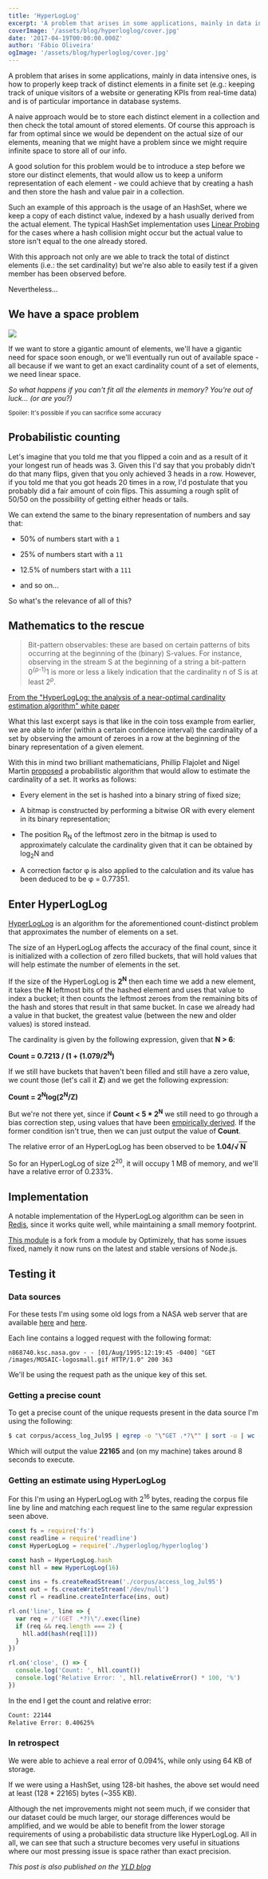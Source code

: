 ```yaml
---
title: 'HyperLogLog'
excerpt: 'A problem that arises in some applications, mainly in data intensive ones, is how to properly keep track of distinct elements in a finite set and is of particular importance in database systems.'
coverImage: '/assets/blog/hyperloglog/cover.jpg'
date: '2017-04-19T00:00:00.000Z'
author: 'Fábio Oliveira'
ogImage: '/assets/blog/hyperloglog/cover.jpg'
---
```

A problem that arises in some applications, mainly in data intensive ones, is how to properly keep track of distinct elements in a finite set (e.g.: keeping track of unique visitors of a website or generating KPIs from real-time data) and is of particular importance in database systems.

A naive approach would be to store each distinct element in a collection and then check the total amount of stored elements. Of course this approach is far from optimal since we would be dependent on the actual size of our elements, meaning that we might have a problem since we might require infinite space to store all of our info.

A good solution for this problem would be to introduce a step before we store our distinct elements, that would allow us to keep a uniform representation of each element - we could achieve that by creating a hash and then store the hash and value pair in a collection.

Such an example of this approach is the usage of an HashSet, where we keep a copy of each distinct value, indexed by a hash usually derived from the actual element.
The typical HashSet implementation uses [Linear Probing][1] for the cases where a hash collision might occur but the actual value to store isn't equal to the one already stored.

With this approach not only are we able to track the total of distinct elements (i.e.: the set cardinality) but we're also able to easily test if a given member has been observed before.

Nevertheless...

## We have a space problem

![](//68.media.tumblr.com/tumblr_mbj1z8XQBI1rxdkjwo1_500.gif)

If we want to store a gigantic amount of elements, we'll have a gigantic need for space soon enough, or we'll eventually run out of available space - all because if we want to get an exact cardinality count of a set of elements, we need linear space.

_So what happens if you can't fit all the elements in memory? You're out of luck... (or are you?)_

<sub>Spoiler: It's possible if you can sacrifice some accuracy</sub>

## Probabilistic counting

Let's imagine that you told me that you flipped a coin and as a result of it your longest run of heads was 3. Given this I'd say that you probably didn't do that many flips, given that you only achieved 3 heads in a row.
However, if you told me that you got heads 20 times in a row, I'd postulate that you probably did a fair amount of coin flips. This assuming a rough split of 50/50 on the possibility of getting either heads or tails.

We can extend the same to the binary representation of numbers and say that:

* 50% of numbers start with a `1`

* 25% of numbers start with a `11`

* 12.5% of numbers start with a `111`

* and so on...


So what's the relevance of all of this?

## Mathematics to the rescue

<blockquote>
Bit-pattern observables: these are based on certain patterns of bits occurring at the beginning of the (binary) S-values. For instance, observing in the stream S at the beginning of a string a bit-pattern 0<sup>{&rho;-1}</sup>1 is more or less a likely indication that the cardinality n of S is at least 2<sup>&rho;</sup>.
</blockquote>

[From the "HyperLogLog: the analysis of a near-optimal
cardinality estimation algorithm" white paper][2]

What this last excerpt says is that like in the coin toss example from earlier, we are able to infer (within a certain confidence interval) the cardinality of a set by observing the amount of zeroes in a row at the beginning of the binary representation of a given element.

With this in mind two brilliant mathematicians, Phillip Flajolet and Nigel Martin [proposed][3] a probabilistic algorithm that would allow to estimate the cardinality of a set. It works as follows:

- Every element in the set is hashed into a binary string of fixed size;

- A bitmap is constructed by performing a bitwise OR with every element in its binary representation;

- The position R<sub>N</sub> of the leftmost zero in the bitmap is used to approximately calculate the cardinality given that it can be obtained by log<sub>2</sub>N and

- A correction factor &phi; is also applied to the calculation and its value has been deduced to be &phi; = 0.77351.

## Enter HyperLogLog

[HyperLogLog][2] is an algorithm for the aforementioned count-distinct problem that approximates the number of elements on a set.

The size of an HyperLogLog affects the accuracy of the final count, since it is initialized with a collection of zero filled buckets, that will hold values that will help estimate the number of elements in the set.

If the size of the HyperLogLog is **2<sup>N</sup>** then each time we add a new element, it takes the **N** leftmost bits of the  hashed element and uses that value to index a bucket; it then counts the leftmost zeroes from the remaining bits of the hash and stores that result in that same bucket.
In case we already had a value in that bucket, the greatest value (between the new and older values) is stored instead.

The cardinality is given by the following expression, given that **N > 6**:

**Count = 0.7213 / (1 + (1.079/2<sup>N</sup>)**

If we still have buckets that haven't been filled and still have a zero value, we count those (let's call it **Z**) and we get the following expression:

**Count = 2<sup>N</sup>log(2<sup>N</sup>/Z)**

But we're not there yet, since if **Count < 5 * 2<sup>N</sup>** we still need to go through a bias correction step, using values that have been [empirically derived][4]. If the former condition isn't true, then we can just output the value of **Count**.

The relative error of an HyperLogLog has been observed to be **1.04/&radic;<span style="text-decoration:overline;">&nbsp;N&nbsp;</span>**

So for an HyperLogLog of size 2<sup>20</sup>, it will occupy 1 MB of memory, and we'll have a relative error of 0.233%.

## Implementation

A notable implementation of the HyperLogLog algorithm can be seen in [Redis][5], since it works quite well, while maintaining a small memory footprint.

[This module][6] is a fork from a module by Optimizely, that has some issues fixed, namely it now runs on the latest and stable versions of Node.js.

## Testing it

### Data sources

For these tests I'm using some old logs from a NASA web server that are available [here][1] and [here][2].

Each line contains a logged request with the following format:

```
n868740.ksc.nasa.gov - - [01/Aug/1995:12:19:45 -0400] "GET /images/MOSAIC-logosmall.gif HTTP/1.0" 200 363
```

We'll be using the request path as the unique key of this set.

### Getting a precise count

To get a precise count of the unique requests present in the data source I'm using the following:

```sh
$ cat corpus/access_log_Jul95 | egrep -o "\"GET .*?\"" | sort -u | wc -l
```

Which will output the value **22165** and (on my machine) takes around 8 seconds to execute.

### Getting an estimate using HyperLogLog

For this I'm using an HyperLogLog with 2<sup>16</sup> bytes, reading the corpus file line by line and matching each request line to the same regular expression seen above.

```javascript
const fs = require('fs')
const readline = require('readline')
const HyperLogLog = require('./hyperloglog/hyperloglog')

const hash = HyperLogLog.hash
const hll = new HyperLogLog(16)

const ins = fs.createReadStream('./corpus/access_log_Jul95')
const out = fs.createWriteStream('/dev/null')
const rl = readline.createInterface(ins, out)

rl.on('line', line => {
  var req = /"(GET .*?)\"/.exec(line)
  if (req && req.length === 2) {
    hll.add(hash(req[1]))
  }
})

rl.on('close', () => {
  console.log('Count: ', hll.count())
  console.log('Relative Error: ', hll.relativeError() * 100, '%')
})
```

In the end I get the count and relative error:

```sh
Count: 22144
Relative Error: 0.40625%
```

### In retrospect

We were able to achieve a real error of 0.094%, while only using 64 KB of storage.

If we were using a HashSet, using 128-bit hashes, the above set would need at least (128 * 22165) bytes (~355 KB).

Although the net improvements might not seem much, if we consider that our dataset could be much larger, our storage differences would be amplified, and we would be able to benefit from the  lower storage requirements of using a probabilistic data structure like HyperLogLog. All in all, we can see that such a structure becomes very useful in situations where our most pressing issue is space rather than exact precision.

_This post is also published on the [YLD blog][9]_

[1]: https://www.cs.rmit.edu.au/online/blackboard/chapter/05/documents/contribute/chapter/05/linear-probing.html

[2]: https://algo.inria.fr/flajolet/Publications/FlFuGaMe07.pdf

[3]: https://algo.inria.fr/flajolet/Publications/FlMa85.pdf

[4]: https://static.googleusercontent.com/media/research.google.com/en/us/pubs/archive/40671.pdf

[5]: https://antirez.com/news/75

[6]: https://github.com/foliveira/hyperloglog

[7]: https://ita.ee.lbl.gov/html/contrib/NASA-HTTP.html

[8]: https://ita.ee.lbl.gov/html/contrib/Calgary-HTTP.html

[9]: https://www.yld.io/blog/hyperloglog-a-probabilistic-data-structure/

